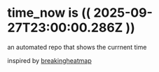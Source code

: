 # time_now is (( 2025-09-27T23:00:00.286Z ))

an automated repo that shows the currnent time

inspired by [breakingheatmap](https://github.com/breakingheatmap/breakingheatmap)
